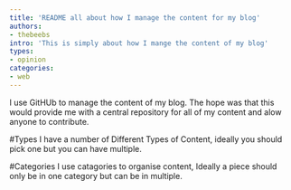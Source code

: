 ```yaml
---
title: 'README all about how I manage the content for my blog'
authors:
- thebeebs
intro: 'This is simply about how I mange the content of my blog'
types:
- opinion
categories:
- web
---
```


I use GitHUb to manage the content of my blog. The hope was that this would provide me with a central repository for all of my content and alow anyone to contribute.

#Types
I have a number of Different Types of Content, ideally you should pick one but you can have multiple.

#Categories
I use catagories to organise content, Ideally a piece should only be in one category but can be in multiple.